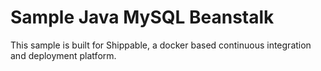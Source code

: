 Sample Java MySQL Beanstalk
===========================
This sample is built for Shippable, a docker based continuous integration and deployment platform.
